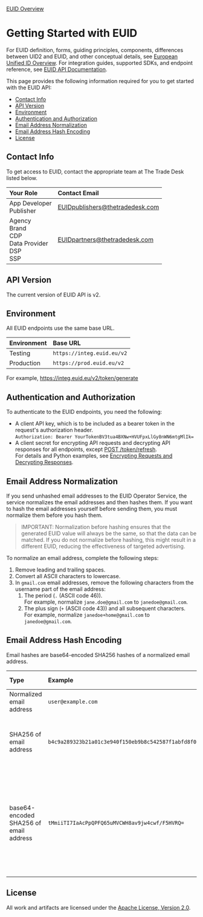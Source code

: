 [EUID Overview](../README.md) 

# Getting Started with EUID
For EUID definition, forms, guiding principles, components, differences between UID2 and EUID, and other conceptual details, see [European Unified ID Overview](../README.md). For integration guides, supported SDKs, and endpoint reference, see [EUID API Documentation](v2/summary-doc-v2.md).

This page provides the following information required for you to get started with the EUID API:
* [Contact Info](#contact-info)
* [API Version](#api-version)
* [Environment](#environment)
* [Authentication and Authorization](#authentication-and-authorization)
* [Email Address Normalization](#email-address-normalization)
* [Email Address Hash Encoding](#email-address-hash-encoding)
* [License](#license)


## Contact Info

To get access to EUID, contact the appropriate team at The Trade Desk listed below. 

| Your Role | Contact Email |
| :--- | :--- |
| App Developer<br/>Publisher | EUIDpublishers@thetradedesk.com |
| Agency<br/>Brand<br/>CDP<br/>Data Provider<br/>DSP<br/>SSP | EUIDpartners@thetradedesk.com |

## API Version

The current version of EUID API is v2.

## Environment 

All EUID endpoints use the same base URL.

| Environment | Base URL |
| :--- | :--- |
| Testing | ```https://integ.euid.eu/v2``` |
| Production | ```https://prod.euid.eu/v2``` |

For example, https://integ.euid.eu/v2/token/generate

## Authentication and Authorization

To authenticate to the EUID endpoints, you need the following:

- A client API key, which is to be included as a bearer token in the request's authorization header. 
  <br/>```Authorization: Bearer YourTokenBV3tua4BXNw+HVUFpxLlGy8nWN6mtgMlIk=```
- A client secret for encrypting API requests and decrypting API responses for all endpoints, except [POST /token/refresh](v2/endpoints/post-token-refresh.md). <br/>For details and Python examples, see [Encrypting Requests and Decrypting Responses](v2/ref-info/encryption-decryption.md).


## Email Address Normalization

If you send unhashed email addresses to the EUID Operator Service, the service normalizes the email addresses and then hashes them. If you want to hash the email addresses yourself before sending them, you must normalize them before you hash them.

> IMPORTANT: Normalization before hashing ensures that the generated EUID value will always be the same, so that the data can be matched. If you do not normalize before hashing, this might result in a different EUID, reducing the effectiveness of targeted advertising.

To normalize an email address, complete the following steps:

1. Remove leading and trailing spaces.
2. Convert all ASCII characters to lowercase.
3. In `gmail.com` email addresses, remove the following characters from the username part of the email address:
    1. The period  (`.` (ASCII code 46)).<br/>For example, normalize `jane.doe@gmail.com` to `janedoe@gmail.com`.
    2. The plus sign (`+` (ASCII code 43)) and all subsequent characters.<br/>For example, normalize `janedoe+home@gmail.com` to `janedoe@gmail.com`.

## Email Address Hash Encoding

Email hashes are base64-encoded SHA256 hashes of a normalized email address.

| Type | Example | Comments and Usage |
| :--- | :--- | :--- |
| Normalized email address | `user@example.com` | N/A |
| SHA256 of email address | `b4c9a289323b21a01c3e940f150eb9b8c542587f1abfd8f0e1cc1ffc5e475514` | This 64-character string is a hex-encoded representation of 32-byte SHA256.|
| base64-encoded SHA256 of email address | `tMmiiTI7IaAcPpQPFQ65uMVCWH8av9jw4cwf/F5HVRQ=` | This 44-character string is a base64-encoded representation of 32-byte SHA256.<br/>Use this encoding for `email_hash` values sent in the request body. |


## License
All work and artifacts are licensed under the [Apache License, Version 2.0](http://www.apache.org/licenses/LICENSE-2.0.txt).
